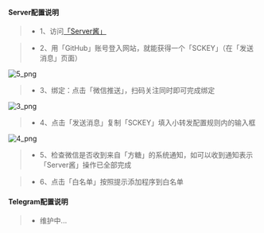 #### Server配置说明

> * 1、访问[「Server酱」](http://sc.ftqq.com/3.version)

> * 2、用「GitHub」账号登入网站，就能获得一个「SCKEY」（在「发送消息」页面） 

![5_png](https://raw.githubusercontent.com/tjn648609716/resources/master/images/5.png)

> * 3、绑定：点击「微信推送」，扫码关注同时即可完成绑定

![3_png](https://raw.githubusercontent.com/tjn648609716/resources/master/images/3.png)

> * 4、点击「发送消息」复制「SCKEY」填入小转发配置规则内的输入框 

![4_png](https://raw.githubusercontent.com/tjn648609716/resources/master/images/4.png)

> * 5、检查微信是否收到来自「方糖」的系统通知，如可以收到通知表示「Server酱」操作已全部完成 

> * 6、点击「白名单」按照提示添加程序到白名单

#### Telegram配置说明

> * 维护中...
